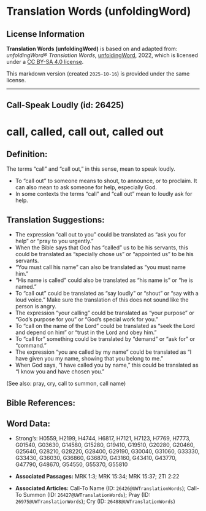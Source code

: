 # Translation Words (unfoldingWord)

## License Information

**Translation Words (unfoldingWord)** is based on and adapted from: _unfoldingWord® Translation Words_, [unfoldingWord](https://unfoldingword.org/utw), 2022, which is licensed under a [CC BY-SA 4.0 license](https://creativecommons.org/licenses/by-sa/4.0/legalcode.en).

This markdown version (created `2025-10-16`) is provided under the same license.



--------------------------------

## Call-Speak Loudly (id: 26425)

call, called, call out, called out
==================================

Definition:
-----------

The terms “call” and “call out,” in this sense, mean to speak loudly.

* To “call out” to someone means to shout, to announce, or to proclaim. It can also mean to ask someone for help, especially God.
* In some contexts the terms “call” and “call out” mean to loudly ask for help.

Translation Suggestions:
------------------------

* The expression “call out to you” could be translated as “ask you for help” or “pray to you urgently.”
* When the Bible says that God has “called” us to be his servants, this could be translated as “specially chose us” or “appointed us” to be his servants.
* “You must call his name” can also be translated as “you must name him.”
* “His name is called” could also be translated as “his name is” or “he is named.”
* To “call out” could be translated as “say loudly” or “shout” or “say with a loud voice.” Make sure the translation of this does not sound like the person is angry.
* The expression “your calling” could be translated as “your purpose” or “God’s purpose for you” or “God’s special work for you.”
* To “call on the name of the Lord” could be translated as “seek the Lord and depend on him” or “trust in the Lord and obey him.”
* To “call for” something could be translated by “demand” or “ask for” or “command.”
* The expression “you are called by my name” could be translated as “I have given you my name, showing that you belong to me.”
* When God says, “I have called you by name,” this could be translated as “I know you and have chosen you.”

(See also: pray, cry, call to summon, call name)

Bible References:
-----------------

Word Data:
----------

* Strong’s: H0559, H2199, H4744, H6817, H7121, H7123, H7769, H7773, G01540, G03630, G14580, G15280, G19410, G19510, G20280, G20460, G25640, G28210, G28220, G28400, G29190, G30040, G31060, G33330, G33430, G36030, G36860, G36870, G43160, G43410, G43770, G47790, G48670, G54550, G55370, G55810

* **Associated Passages:** MRK 1:3; MRK 15:34; MRK 15:37; 2TI 2:22
* **Associated Articles:** Call-To Name (ID: `26426@UWTranslationWords`); Call-To Summon (ID: `26427@UWTranslationWords`); Pray (ID: `26975@UWTranslationWords`); Cry (ID: `26488@UWTranslationWords`)

